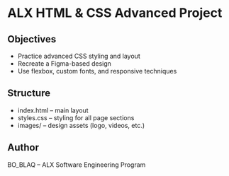 # ALX HTML & CSS Advanced Project

## Objectives
- Practice advanced CSS styling and layout
- Recreate a Figma-based design
- Use flexbox, custom fonts, and responsive techniques

## Structure
- index.html – main layout
- styles.css – styling for all page sections
- images/ – design assets (logo, videos, etc.)

## Author
BO_BLAQ – ALX Software Engineering Program
